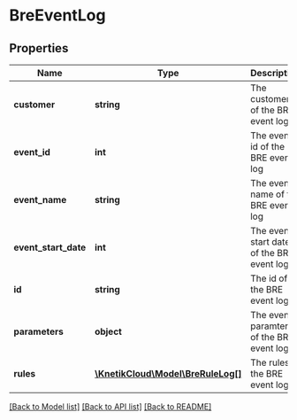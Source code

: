 # BreEventLog

## Properties
Name | Type | Description | Notes
------------ | ------------- | ------------- | -------------
**customer** | **string** | The customer of the BRE event log | [optional] 
**event_id** | **int** | The event id of the BRE event log | [optional] 
**event_name** | **string** | The event name of the BRE event log | [optional] 
**event_start_date** | **int** | The event start date of the BRE event log | [optional] 
**id** | **string** | The id of the BRE event log | [optional] 
**parameters** | **object** | The event paramters of the BRE event log | [optional] 
**rules** | [**\KnetikCloud\Model\BreRuleLog[]**](BreRuleLog.md) | The rules of the BRE event log | [optional] 

[[Back to Model list]](../README.md#documentation-for-models) [[Back to API list]](../README.md#documentation-for-api-endpoints) [[Back to README]](../README.md)


